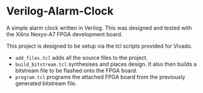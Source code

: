 # Verilog-Alarm-Clock

A simple alarm clock written in Verilog. This was designed and tested with the Xilinx Nexys-A7 FPGA development board.

This project is designed to be setup via the tcl scripts provided for Vivado.

- `add_files.tcl` adds all the source files to the project.
- `build_bitstream.tcl` synthesises and places design. It also then builds a bitstream file to be flashed onto the FPGA board.
- `program.tcl` programs the attached FPGA board from the previously generated bitstream file.